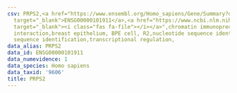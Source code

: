 ```yaml
---
csv: PRPS2,<a href="https://www.ensembl.org/Homo_sapiens/Gene/Summary?db=core;g=ENSG00000101911"
  target="_blank">ENSG00000101911</a>,<a href="https://www.ncbi.nlm.nih.gov/pubmed/22863008"
  target="_blank"><i class="fas fa-file"></i></a>",chromatin immunoprecipitation assay,direct
  interaction,breast epithelium, BPE cell, R2,nucleotide sequence identification,nucleotide
  sequence identification,transcriptional regulation,
data_alias: PRPS2
data_id: ENSG00000101911
data_numevidence: 1
data_species: Homo sapiens
data_taxid: '9606'
title: PRPS2
---
```

